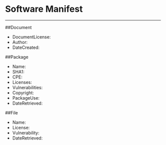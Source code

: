 # Software Manifest
------------------------------------------

##Document
- DocumentLicense:
- Author:
- DateCreated:

##Package
- Name:
- SHA1:
- CPE:
- Licenses:
- Vulnerabilities:
- Copyright:
- PackageUse:
- DateRetrieved:

##File
- Name:
- License:
- Vulnerability:
- DateRetrieved:
